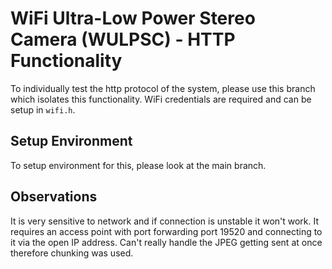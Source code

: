 # WiFi Ultra-Low Power Stereo Camera (WULPSC) - HTTP Functionality
To individually test the http protocol of the system, please use this branch which isolates this functionality. WiFi credentials are required and can be setup in ``wifi.h``.

## Setup Environment
To setup environment for this, please look at the main branch.

## Observations
It is very sensitive to network and if connection is unstable it won't work. It requires an access point with port forwarding port 19520 and connecting to it via the open IP address. Can't really handle the JPEG getting sent at once therefore chunking was used.